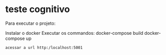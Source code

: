# teste cognitivo
Para executar o projeto:

Instalar o docker Executar os commandos:
    docker-compose build
    docker-compose up

    acessar a url http:/localhost:5001
